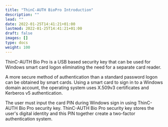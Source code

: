 ```yaml
---
title: "ThinC-AUTH BioPro Introduction"
description: ""
lead: ""
date: 2022-01-25T14:41:21+01:00
lastmod: 2022-01-25T14:41:21+01:00
draft: false
images: []
type: docs
weight: 100
---
```



ThinC-AUTH Bio Pro is a USB based security key that can be used for Windows smart card logon eliminating the need for a separate card reader.

A more secure method of authentication than a standard password logon can be obtained by smart cards. Using a smart card to sign in to a Windows domain account, the operating system uses X.509v3 certificates and Kerberos v5 authentication.

The user must input the card PIN during Windows sign in using ThinC-AUTH Bio Pro security key. ThinC-AUTH Bio Pro security key stores the user's digital identity and this PIN together create a two-factor authentication system.
